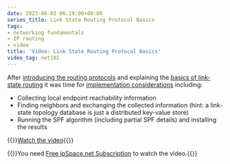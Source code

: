 ```yaml
---
date: 2023-06-02 06:19:00+00:00
series_title: Link State Routing Protocol Basics
tags:
- networking fundamentals
- IP routing
- video
title: 'Video: Link State Routing Protocol Basics'
video_tag: net101
---
```

After [introducing the routing protocols](https://blog.ipspace.net/2022/11/video-routing-protocols-overview.html) and explaining the [basics of link-state routing](https://blog.ipspace.net/2023/02/video-link-state-routing-basics.html) it was time for [implementation considerations](https://my.ipspace.net/bin/get/Net101/RP2.2%20-%20Link%20State%20Routing%20Protocol%20Implementation%20Considerations.mp4?doccode=Net101) including:

* Collecting local endpoint reachability information
* Finding neighbors and exchanging the collected information (hint: a link-state topology database is just a distributed key-value store)
* Running the SPF algorithm (including partial SPF details) and installing the results

{{<jump>}}[Watch the video](https://my.ipspace.net/bin/get/Net101/RP2.2%20-%20Link%20State%20Routing%20Protocol%20Implementation%20Considerations.mp4?doccode=Net101){{</jump>}}

{{<note free>}}You need [Free ipSpace.net Subscription](https://www.ipspace.net/Subscription/Free) to watch the video.{{</note>}}
